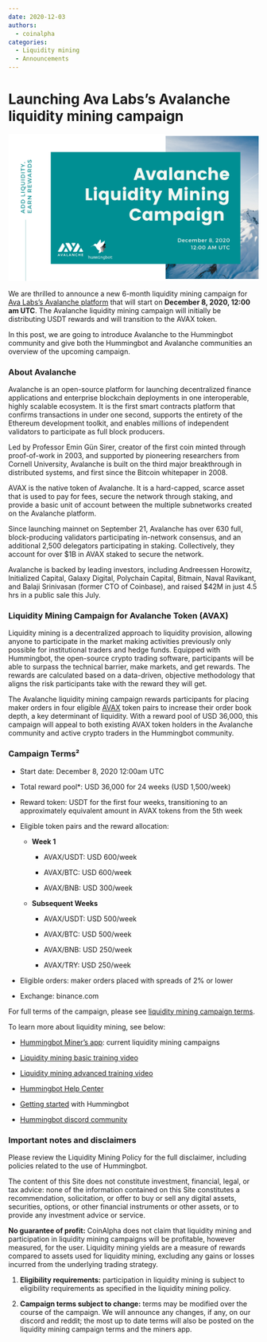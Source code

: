 ```yaml
---
date: 2020-12-03
authors:
  - coinalpha
categories:
  - Liquidity mining
  - Announcements
---
```



# Launching Ava Labs’s Avalanche liquidity mining campaign

![cover](ava-labs.png)

We are thrilled to announce a new 6-month liquidity mining campaign for [Ava Labs’s Avalanche platform](https://www.avalabs.org/) that will start on **December 8, 2020, 12:00 am UTC**. The Avalanche liquidity mining campaign will initially be distributing USDT rewards and will transition to the AVAX token.

In this post, we are going to introduce Avalanche to the Hummingbot community and give both the Hummingbot and Avalanche communities an overview of the upcoming campaign.

### About Avalanche

Avalanche is an open-source platform for launching decentralized finance applications and enterprise blockchain deployments in one interoperable, highly scalable ecosystem. It is the first smart contracts platform that confirms transactions in under one second, supports the entirety of the Ethereum development toolkit, and enables millions of independent validators to participate as full block producers.

Led by Professor Emin Gün Sirer, creator of the first coin minted through proof-of-work in 2003, and supported by pioneering researchers from Cornell University, Avalanche is built on the third major breakthrough in distributed systems, and first since the Bitcoin whitepaper in 2008.

<!-- more -->

AVAX is the native token of Avalanche. It is a hard-capped, scarce asset that is used to pay for fees, secure the network through staking, and provide a basic unit of account between the multiple subnetworks created on the Avalanche platform.

Since launching mainnet on September 21, Avalanche has over 630 full, block-producing validators participating in-network consensus, and an additional 2,500 delegators participating in staking. Collectively, they account for over $1B in AVAX staked to secure the network.
 
Avalanche is backed by leading investors, including Andreessen Horowitz, Initialized Capital, Galaxy Digital, Polychain Capital, Bitmain, Naval Ravikant, and Balaji Srinivasan (former CTO of Coinbase), and raised $42M in just 4.5 hrs in a public sale this July.

### Liquidity Mining Campaign for Avalanche Token (AVAX) 

Liquidity mining is a decentralized approach to liquidity provision, allowing anyone to participate in the market making activities previously only possible for institutional traders and hedge funds. Equipped with Hummingbot, the open-source crypto trading software, participants will be able to surpass the technical barrier, make markets, and get rewards. The rewards are calculated based on a data-driven, objective methodology that aligns the risk participants take with the reward they will get. 

The Avalanche liquidity mining campaign rewards participants for placing maker orders in four eligible [AVAX](https://coinmarketcap.com/currencies/avalanche/) token pairs to increase their order book depth, a key determinant of liquidity. With a reward pool of USD 36,000, this campaign will appeal to both existing AVAX token holders in the Avalanche community and active crypto traders in the Hummingbot community.

### Campaign Terms²

- Start date: December 8, 2020 12:00am UTC

- Total reward pool*: USD 36,000 for 24 weeks (USD 1,500/week)

- Reward token: USDT for the first four weeks, transitioning to an approximately equivalent amount in AVAX tokens from the 5th week

- Eligible token pairs and the reward allocation:

    - **Week 1** 

        - AVAX/USDT: USD 600/week

        - AVAX/BTC: USD 600/week

        - AVAX/BNB: USD 300/week

    - **Subsequent Weeks** 

        - AVAX/USDT: USD 500/week

        - AVAX/BTC: USD 500/week

        - AVAX/BNB: USD 250/week    

        - AVAX/TRY: USD 250/week 

- Eligible orders: maker orders placed with spreads of 2% or lower

- Exchange: binance.com


For full terms of the campaign, please see [liquidity mining campaign terms](https://support.hummingbot.io/hc/en-us/sections/900002130663-Campaigns).

To learn more about liquidity mining, see below:

- [Hummingbot Miner’s app](https://miner.hummingbot.io): current liquidity mining campaigns

- [Liquidity mining basic training video](https://www.youtube.com/watch?v=QksultmszQM)

- [Liquidity mining advanced training video](https://www.youtube.com/watch?v=0I-M_k0mVf8)

- [Hummingbot Help Center](https://support.hummingbot.io/)

- [Getting started](../../../quickstart/index.md) with Hummingbot

- [Hummingbot discord community](https://discord.hummingbot.io/)

### Important notes and disclaimers

Please review the Liquidity Mining Policy for the full disclaimer, including policies related to the use of Hummingbot.

The content of this Site does not constitute investment, financial, legal, or tax advice: none of the information contained on this Site constitutes a recommendation, solicitation, or offer to buy or sell any digital assets, securities, options, or other financial instruments or other assets, or to provide any investment advice or service.

**No guarantee of profit:** CoinAlpha does not claim that liquidity mining and participation in liquidity mining campaigns will be profitable, however measured, for the user. Liquidity mining yields are a measure of rewards compared to assets used for liquidity mining, excluding any gains or losses incurred from the underlying trading strategy.

1. **Eligibility requirements:** participation in liquidity mining is subject to eligibility requirements as specified in the liquidity mining policy.

2. **Campaign terms subject to change:** terms may be modified over the course of the campaign. We will announce any changes, if any, on our discord and reddit; the most up to date terms will also be posted on the liquidity mining campaign terms and the miners app.
